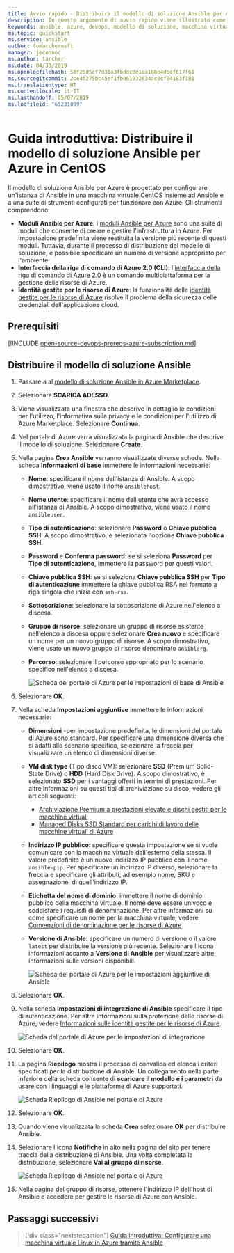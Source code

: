 ```yaml
---
title: Avvio rapido - Distribuire il modello di soluzione Ansible per Azure in CentOS | Microsoft Docs
description: In questo argomento di avvio rapido viene illustrato come distribuire il modello di soluzione Ansible in una macchina virtuale CentOS ospitata in Azure, insieme agli strumenti configurati per l'uso con Azure.
keywords: ansible, azure, devops, modello di soluzione, macchina virtuale, Identità gestite per le risorse di azure, centos, red hat
ms.topic: quickstart
ms.service: ansible
author: tomarchermsft
manager: jeconnoc
ms.author: tarcher
ms.date: 04/30/2019
ms.openlocfilehash: 58f28d5cf7d31a3fbddc8e1ca18be4dbcf617f61
ms.sourcegitcommit: 2ce4f275bc45ef1fb061932634ac0cf04183f181
ms.translationtype: HT
ms.contentlocale: it-IT
ms.lasthandoff: 05/07/2019
ms.locfileid: "65231009"
---
```

# <a name="quickstart-deploy-the-ansible-solution-template-for-azure-to-centos"></a>Guida introduttiva: Distribuire il modello di soluzione Ansible per Azure in CentOS

Il modello di soluzione Ansible per Azure è progettato per configurare un'istanza di Ansible in una macchina virtuale CentOS insieme ad Ansible e a una suite di strumenti configurati per funzionare con Azure. Gli strumenti comprendono:

- **Moduli Ansible per Azure**: i [moduli Ansible per Azure](./ansible-matrix.md) sono una suite di moduli che consente di creare e gestire l'infrastruttura in Azure. Per impostazione predefinita viene restituita la versione più recente di questi moduli. Tuttavia, durante il processo di distribuzione del modello di soluzione, è possibile specificare un numero di versione appropriato per l'ambiente.
- **Interfaccia della riga di comando di Azure 2.0 (CLI)**: l'[interfaccia della riga di comando di Azure 2.0](/cli/azure/?view=azure-cli-latest) è un comando multipiattaforma per la gestione delle risorse di Azure. 
- **Identità gestite per le risorse di Azure**: la funzionalità delle [identità gestite per le risorse di Azure](/azure/active-directory/managed-identities-azure-resources/overview) risolve il problema della sicurezza delle credenziali dell'applicazione cloud.

## <a name="prerequisites"></a>Prerequisiti

[!INCLUDE [open-source-devops-prereqs-azure-subscription.md](../../includes/open-source-devops-prereqs-azure-subscription.md)]

## <a name="deploy-the-ansible-solution-template"></a>Distribuire il modello di soluzione Ansible

1. Passare a al [modello di soluzione Ansible in Azure Marketplace](https://azuremarketplace.microsoft.com/en-%20%20us/marketplace/apps/azure-oss.ansible?tab=Overview).

1. Selezionare **SCARICA ADESSO**.

1. Viene visualizzata una finestra che descrive in dettaglio le condizioni per l'utilizzo, l'informativa sulla privacy e le condizioni per l'utilizzo di Azure Marketplace. Selezionare **Continua**.

1. Nel portale di Azure verrà visualizzata la pagina di Ansible che descrive il modello di soluzione. Selezionare **Create**.

1. Nella pagina **Crea Ansible** verranno visualizzate diverse schede. Nella scheda **Informazioni di base** immettere le informazioni necessarie:

   - **Nome**: specificare il nome dell'istanza di Ansible. A scopo dimostrativo, viene usato il nome `ansiblehost`.
   - **Nome utente**: specificare il nome dell'utente che avrà accesso all'istanza di Ansible. A scopo dimostrativo, viene usato il nome `ansibleuser`.
   - **Tipo di autenticazione**: selezionare **Password** o **Chiave pubblica SSH**. A scopo dimostrativo, è selezionata l'opzione **Chiave pubblica SSH**.
   - **Password** e **Conferma password**: se si seleziona **Password** per **Tipo di autenticazione**, immettere la password per questi valori.
   - **Chiave pubblica SSH**: se si seleziona **Chiave pubblica SSH** per **Tipo di autenticazione** immettere la chiave pubblica RSA nel formato a riga singola che inizia con `ssh-rsa`.
   - **Sottoscrizione**: selezionare la sottoscrizione di Azure nell'elenco a discesa.
   - **Gruppo di risorse**: selezionare un gruppo di risorse esistente nell'elenco a discesa oppure selezionare **Crea nuovo** e specificare un nome per un nuovo gruppo di risorse. A scopo dimostrativo, viene usato un nuovo gruppo di risorse denominato `ansiblerg`.
   - **Percorso**: selezionare il percorso appropriato per lo scenario specifico nell'elenco a discesa.

     ![Scheda del portale di Azure per le impostazioni di base di Ansible](./media/ansible-quick-deploy-solution-template/portal-ansible-setup-tab-1.png)

1. Selezionare **OK**.

1. Nella scheda **Impostazioni aggiuntive** immettere le informazioni necessarie:

   - **Dimensioni** -per impostazione predefinita, le dimensioni del portale di Azure sono standard. Per specificare una dimensione diversa che si adatti allo scenario specifico, selezionare la freccia per visualizzare un elenco di dimensioni diverse.
   - **VM disk type** (Tipo disco VM): selezionare **SSD** (Premium Solid-State Drive) o **HDD** (Hard Disk Drive). A scopo dimostrativo, è selezionato **SSD** per i vantaggi offerti in termini di prestazioni. Per altre informazioni su questi tipi di archiviazione su disco, vedere gli articoli seguenti:
       - [Archiviazione Premium a prestazioni elevate e dischi gestiti per le macchine virtuali](/azure/virtual-machines/windows/premium-storage)
       - [Managed Disks SSD Standard per carichi di lavoro delle macchine virtuali di Azure](/azure/virtual-machines/windows/disks-standard-ssd)
   - **Indirizzo IP pubblico**: specificare questa impostazione se si vuole comunicare con la macchina virtuale dall'esterno della stessa. Il valore predefinito è un nuovo indirizzo IP pubblico con il nome `ansible-pip`. Per specificare un indirizzo IP diverso, selezionare la freccia e specificare gli attributi, ad esempio nome, SKU e assegnazione, di quell'indirizzo IP. 
   - **Etichetta del nome di dominio**: immettere il nome di dominio pubblico della macchina virtuale. Il nome deve essere univoco e soddisfare i requisiti di denominazione. Per altre informazioni su come specificare un nome per la macchina virtuale, vedere [Convenzioni di denominazione per le risorse di Azure](/azure/architecture/best-practices/naming-conventions).
   - **Versione di Ansible**: specificare un numero di versione o il valore `latest` per distribuire la versione più recente. Selezionare l'icona informazioni accanto a **Versione di Ansible** per visualizzare altre informazioni sulle versioni disponibili.

     ![Scheda del portale di Azure per le impostazioni aggiuntive di Ansible](./media/ansible-quick-deploy-solution-template/portal-ansible-setup-tab-2.png)

1. Selezionare **OK**.

1. Nella scheda **Impostazioni di integrazione di Ansible** specificare il tipo di autenticazione. Per altre informazioni sulla protezione delle risorse di Azure, vedere [Informazioni sulle identità gestite per le risorse di Azure](/azure/active-directory/managed-identities-azure-resources/overview).

    ![Scheda del portale di Azure per le impostazioni di integrazione](./media/ansible-quick-deploy-solution-template/portal-ansible-setup-tab-3.png)

1. Selezionare **OK**.

1. La pagina **Riepilogo** mostra il processo di convalida ed elenca i criteri specificati per la distribuzione di Ansible. Un collegamento nella parte inferiore della scheda consente di **scaricare il modello e i parametri** da usare con i linguaggi e le piattaforme di Azure supportati. 

     ![Scheda Riepilogo di Ansible nel portale di Azure](./media/ansible-quick-deploy-solution-template/portal-ansible-setup-tab-4.png)

1. Selezionare **OK**.

1. Quando viene visualizzata la scheda **Crea** selezionare **OK** per distribuire Ansible.

1. Selezionare l'icona **Notifiche** in alto nella pagina del sito per tenere traccia della distribuzione di Ansible. Una volta completata la distribuzione, selezionare **Vai al gruppo di risorse**. 

     ![Scheda Riepilogo di Ansible nel portale di Azure](./media/ansible-quick-deploy-solution-template/portal-ansible-setup-complete.png)

1. Nella pagina del gruppo di risorse, ottenere l'indirizzo IP dell'host di Ansible e accedere per gestire le risorse di Azure con Ansible.

## <a name="next-steps"></a>Passaggi successivi

> [!div class="nextstepaction"] 
> [Guida introduttiva: Configurare una macchina virtuale Linux in Azure tramite Ansible](/azure/virtual-machines/linux/ansible-create-vm)